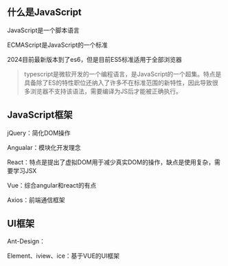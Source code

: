 ## 什么是JavaScript

JavaScript是一个脚本语言

ECMAScript是JavaScript的一个标准

2024目前最新版本到了es6，但是目前ES5标准适用于全部浏览器

> typescript是微软开发的一个编程语言，是JavaScript的一个超集。特点是具备除了ES的特性职位还纳入了许多不在标准范围的新特性，因此导致很多浏览器不支持该语法，需要编译为JS后才能被正确执行。

## JavaScript框架

jQuery：简化DOM操作

Angualar：模块化开发理念

React：特点是提出了虚拟DOM用于减少真实DOM的操作，缺点是使用复杂，需要学习JSX

Vue：综合angular和react的有点

Axios：前端通信框架

## UI框架

Ant-Design：

Element、iview、ice：基于VUE的UI框架

